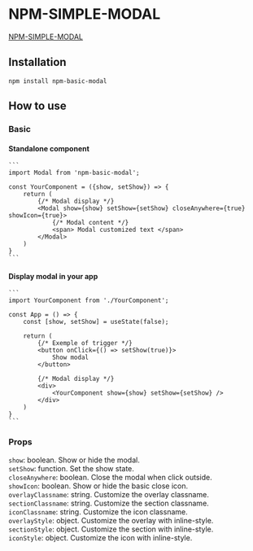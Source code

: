# NPM-SIMPLE-MODAL

[NPM-SIMPLE-MODAL](https://www.npmjs.com/package/npm-basic-modal)

## Installation

```
npm install npm-basic-modal
```

## How to use

### Basic

#### Standalone component

    ```
    import Modal from 'npm-basic-modal';

    const YourComponent = ({show, setShow}) => {
        return (
            {/* Modal display */}
            <Modal show={show} setShow={setShow} closeAnywhere={true} showIcon={true}>
                {/* Modal content */}
                <span> Modal customized text </span>
            </Modal>
        )
    }
    ```

#### Display modal in your app
    
    ```
    import YourComponent from './YourComponent';

    const App = () => {
        const [show, setShow] = useState(false);

        return (
            {/* Exemple of trigger */}
            <button onClick={() => setShow(true)}>
                Show modal
            </button>

            {/* Modal display */}
            <div>
                <YourComponent show={show} setShow={setShow} />
            </div>
        )
    }
    ```

### Props
`show`: boolean. Show or hide the modal.  
`setShow`: function. Set the show state.  
`closeAnywhere`: boolean. Close the modal when click outside.  
`showIcon`: boolean. Show or hide the basic close icon.  
`overlayClassname`: string. Customize the overlay classname.  
`sectionClassname`: string. Customize the section classname.  
`iconClassname`: string. Customize the icon classname.  
`overlayStyle`: object. Customize the overlay with inline-style.  
`sectionStyle`: object. Customize the section with inline-style.  
`iconStyle`: object. Customize the icon with inline-style.  